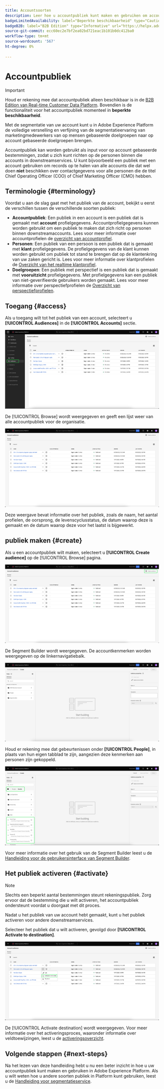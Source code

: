 ```yaml
---
title: Accountsoorten
description: Leer hoe u accountpubliek kunt maken en gebruiken om accountprofielen in downstreamdoelen te gebruiken.
badgeLimitedAvailability: label="Beperkte beschikbaarheid" type="Caution"
badgeB2B: label="B2B Edition" type="Informative" url="https://helpx.adobe.com/legal/product-descriptions/real-time-customer-data-platform-b2b-edition-prime-and-ultimate-packages.html"
source-git-commit: ecc60ec2e7bf2ea02bd721eac1b101b0dc412ba0
workflow-type: tm+mt
source-wordcount: '567'
ht-degree: 0%

---
```



# Accountpubliek

>[!IMPORTANT]
>
>Houd er rekening mee dat accountpubliek alleen beschikbaar is in de [B2B Edition van Real-time Customer Data Platform](../../rtcdp/b2b-overview.md). Bovendien is de functionaliteit voor het accountpubliek momenteel in **beperkte beschikbaarheid**.

Met de segmentatie van uw account kunt u in Adobe Experience Platform de volledige versnelling en verfijning van de segmentatieervaring van marketingmedewerkers van op mensen gebaseerde doelgroepen naar op account gebaseerde doelgroepen brengen.

Accountpubliek kan worden gebruikt als input voor op account gebaseerde bestemmingen, zodat u zich kunt richten op de personen binnen die accounts in downstreamservices. U kunt bijvoorbeeld een publiek met een account gebruiken om records op te halen van alle accounts die dat wel doen **niet** beschikken over contactgegevens voor alle personen die de titel Chief Operating Officer (COO) of Chief Marketing Officer (CMO) hebben.

## Terminologie {#terminology}

Voordat u aan de slag gaat met het publiek van de account, bekijkt u eerst de verschillen tussen de verschillende soorten publiek:

- **Accountpubliek**: Een publiek in een account is een publiek dat is gemaakt met **account** profielgegevens. Accountprofielgegevens kunnen worden gebruikt om een publiek te maken dat zich richt op personen binnen downstreamaccounts. Lees voor meer informatie over accountprofielen de [overzicht van accountprofiel](../../rtcdp/accounts/account-profile-overview.md).
- **Personen**: Een publiek van een persoon is een publiek dat is gemaakt met **klant** profielgegevens. De profielgegevens van de klant kunnen worden gebruikt om publiek tot stand te brengen dat op de klantenkring van uw zaken gericht is. Lees voor meer informatie over klantprofielen de [Overzicht van het realtime klantprofiel](../../profile/home.md).
- **Doelgroepen**: Een publiek met perspectief is een publiek dat is gemaakt met **vooruitzicht** profielgegevens. Met profielgegevens kan een publiek van niet-geverifieerde gebruikers worden gemaakt. Lees voor meer informatie over perspectiefprofielen de [Overzicht van perspectiefprofielen](../../profile/ui/prospect-profile.md).

## Toegang {#access}

Als u toegang wilt tot het publiek van een account, selecteert u **[!UICONTROL Audiences]** in de **[!UICONTROL Accounts]** sectie.

![De knop Soorten publiek wordt gemarkeerd in de sectie Accounts.](../images/ui/account-audiences/select.png)

De [!UICONTROL Browse] wordt weergegeven en geeft een lijst weer van alle accountpubliek voor de organisatie.

![Het accountpubliek dat bij de organisatie hoort, wordt weergegeven.](../images/ui/account-audiences/browse.png)

Deze weergave bevat informatie over het publiek, zoals de naam, het aantal profielen, de oorsprong, de levenscyclusstatus, de datum waarop deze is gemaakt en de datum waarop deze voor het laatst is bijgewerkt.

## publiek maken {#create}

Als u een accountpubliek wilt maken, selecteert u **[!UICONTROL Create audience]** op de [!UICONTROL Browse] pagina.

![De [!UICONTROL Create audience] wordt gemarkeerd op de pagina waarop het publiek van de account bladert.](../images/ui/account-audiences/select-create-audience.png)

De Segment Builder wordt weergegeven. De accountkenmerken worden weergegeven op de linkernavigatiebalk.

![De Segment Builder wordt weergegeven. Merk op dat slechts de attributen worden getoond.](../images/ui/account-audiences/segment-builder.png)

Houd er rekening mee dat gebeurtenissen onder **[!UICONTROL People]**, in plaats van hun eigen tabblad te zijn, aangezien deze kenmerken aan personen zijn gekoppeld.

![De locatie waar naar gebeurtenissen moet worden gezocht, die zich binnen het [!UICONTROL People] wordt gemarkeerd.](../images/ui/account-audiences/attributes.png)

Voor meer informatie over het gebruik van de Segment Builder leest u de [Handleiding voor de gebruikersinterface van Segment Builder](./segment-builder.md).

## Het publiek activeren {#activate}

>[!NOTE]
>
>Slechts een beperkt aantal bestemmingen steunt rekeningspubliek. Zorg ervoor dat de bestemming die u wilt activeren, het accountpubliek ondersteunt voordat u doorgaat met dit proces.

Nadat u het publiek van uw account hebt gemaakt, kunt u het publiek activeren voor andere downstreamservices.

Selecteer het publiek dat u wilt activeren, gevolgd door **[!UICONTROL Activate to destination]**.

![De [!UICONTROL Activate to destination] wordt gemarkeerd in het menu met snelle acties voor het geselecteerde publiek.](../images/ui/account-audiences/activate.png)

De [!UICONTROL Activate destination] wordt weergegeven. Voor meer informatie over het activeringsproces, waaronder informatie over veldtoewijzingen, leest u de [activeringsoverzicht](../../destinations/ui/activation-overview.md).

## Volgende stappen {#next-steps}

Na het lezen van deze handleiding hebt u nu een beter inzicht in hoe u uw accountpubliek kunt maken en gebruiken in Adobe Experience Platform. Als u wilt weten hoe u andere soorten publiek in Platform kunt gebruiken, leest u de [Handleiding voor segmentatieservice](./overview.md).
